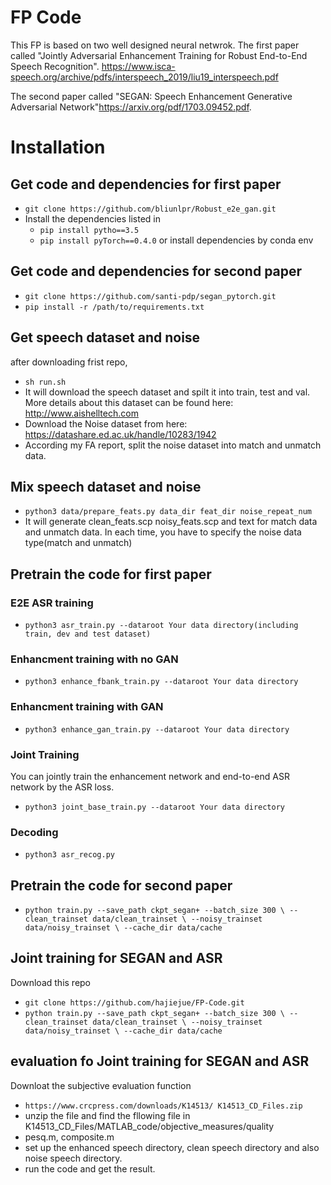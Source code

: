 FP Code
=======

This FP is based on two well designed neural netwrok. The first paper called
"Jointly Adversarial Enhancement Training for Robust End-to-End Speech Recognition". https://www.isca-speech.org/archive/pdfs/interspeech_2019/liu19_interspeech.pdf

The second paper called "SEGAN: Speech Enhancement Generative Adversarial Network"https://arxiv.org/pdf/1703.09452.pdf.  
 
# Installation
## Get code and dependencies for first paper
- `git clone https://github.com/bliunlpr/Robust_e2e_gan.git`
- Install the dependencies listed in 
  - `pip install pytho==3.5`
  - `pip install pyTorch==0.4.0`
or install dependencies by conda env
## Get code and dependencies for second paper
- `git clone https://github.com/santi-pdp/segan_pytorch.git`
- `pip install -r /path/to/requirements.txt`
## Get speech dataset and noise
after downloading frist repo,
- `sh run.sh`
- It will download the speech dataset and spilt it into train, test and val. More details about this dataset can be found here: http://www.aishelltech.com
- Download the Noise dataset from here: https://datashare.ed.ac.uk/handle/10283/1942
- According my FA report, split the noise dataset into match and unmatch data.
## Mix speech dataset and noise
- `python3 data/prepare_feats.py data_dir feat_dir noise_repeat_num`
- It will generate clean_feats.scp noisy_feats.scp and text for match data and unmatch data. In each time, you have to specify the noise data type(match and unmatch)
## Pretrain the code for first paper
### E2E ASR training
- `python3 asr_train.py --dataroot Your data directory(including train, dev and test dataset)` 
### Enhancment training with no GAN
- `python3 enhance_fbank_train.py --dataroot Your data directory`  
### Enhancment training with GAN
- `python3 enhance_gan_train.py --dataroot Your data directory`
### Joint Training
You can jointly train the enhancement network and end-to-end ASR network by the ASR loss.
- `python3 joint_base_train.py --dataroot Your data directory`
### Decoding
- `python3 asr_recog.py`
## Pretrain the code for second paper
- `python train.py --save_path ckpt_segan+ --batch_size 300 \
		--clean_trainset data/clean_trainset \
		--noisy_trainset data/noisy_trainset \
		--cache_dir data/cache`
## Joint training for SEGAN and ASR
Download this repo
- `git clone https://github.com/hajiejue/FP-Code.git`
- `python train.py --save_path ckpt_segan+ --batch_size 300 \
		--clean_trainset data/clean_trainset \
		--noisy_trainset data/noisy_trainset \
		--cache_dir data/cache`
## evaluation fo Joint training for SEGAN and ASR
Downloat the subjective evaluation function
- `https://www.crcpress.com/downloads/K14513/ K14513_CD_Files.zip`
- unzip the file and find the fllowing file in K14513_CD_Files/MATLAB_code/objective_measures/quality
- pesq.m, composite.m
- set up the enhanced speech directory, clean speech directory and also noise speech directory.
- run the code and get the result.



